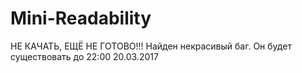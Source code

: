 # Mini-Readability
НЕ КАЧАТЬ, ЕЩЁ НЕ ГОТОВО!!! 
Найден некрасивый баг. Он будет существовать до 22:00 20.03.2017
